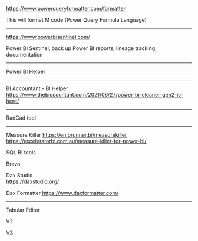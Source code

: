 https://www.powerqueryformatter.com/formatter 

This will format M code (Power Query Formula Language) 

  

--- 

https://www.powerbisentinel.com/ 

Power BI Sentinel, back up Power BI reports, lineage tracking, documentation 

  

--- 

Power BI Helper 

  

--- 

BI Accountant - BI Helper 
https://www.thebiccountant.com/2021/06/27/power-bi-cleaner-gen2-is-here/

  

--- 

RadCad tool 

 
---
Measure Killer 
https://en.brunner.bi/measurekiller
https://exceleratorbi.com.au/measure-killer-for-power-bi/

 

SQL BI tools 

Bravo 

Dax Studio  
https://daxstudio.org/

Dax Formatter
https://www.daxformatter.com/

 

--- 

Tabular Editor 

V2 

V3 